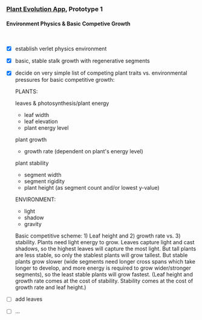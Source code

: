 ### [Plant Evolution App](https://github.com/matthewmain/plant_evolution_app), Prototype 1 
#### Environment Physics & Basic Competive Growth

<br>

- [X] establish verlet physics environment

- [X] basic, stable stalk growth with regenerative segments

- [X] decide on very simple list of competing plant traits vs. environmental pressures for basic competitive growth:

   PLANTS:

   leaves & photosynthesis/plant energy
  - leaf width
  - leaf elevation
  - plant energy level

   plant growth
  - growth rate (dependent on plant's energy level)

   plant stability
  - segment width
  - segment rigidity
  - plant height (as segment count and/or lowest y-value)

   ENVIRONMENT:

  - light
  - shadow
  - gravity

   Basic competitive scheme: 1) Leaf height and 2) growth rate vs. 3) stability. Plants need light energy to grow. Leaves capture light and cast shadows, so the highest leaves will capture the most light. But tall plants are less stable, so only the stablest plants will grow tallest. But stable plants grow slower (wide segments need longer cross spans which take longer to develop, and more energy is required to grow wider/stronger segments), so the least stable plants will grow fastest. (Leaf height and growth rate comes at the cost of stability. Stability comes at the cost of growth rate and leaf height.)

- [ ] add leaves

- [ ] ...